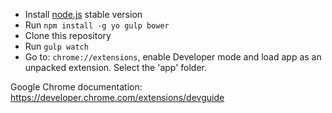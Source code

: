 * Install [node.js](https://nodejs.org/en/) stable version
* Run `npm install -g yo gulp bower`
* Clone this repository
* Run `gulp watch`
* Go to: `chrome://extensions`, enable Developer mode and load app as an unpacked extension. Select the 'app' folder.


Google Chrome documentation: https://developer.chrome.com/extensions/devguide